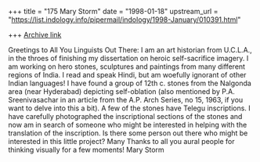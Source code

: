 +++
title = "175 Mary Storm"
date = "1998-01-18"
upstream_url = "https://list.indology.info/pipermail/indology/1998-January/010391.html"

+++
[Archive link](https://list.indology.info/pipermail/indology/1998-January/010391.html)

Greetings to All You Linguists Out There:
I am an art historian from U.C.L.A., in the throes of finishing my
dissertation on heroic self-sacrifice imagery. I am working on hero
stones, sculptures and paintings from many different regions of India. I
read and speak Hindi, but am woefully ignorant of other Indian
languages!
I have found a group of 12th c. stones from the Nalgonda area (near
Hyderabad) depicting self-oblation (also mentioned by P.A.
Sreenivasachar in an article from the A.P. Arch Series, no 15, 1963, if
you want to delve into this a bit). A few of the stones have Telegu
inscriptions. I have carefully photographed the inscriptional sections
of the stones and now am in search of someone who might be interested in
helping with the translation of the inscription.
Is there some person out there who might be interested in this little
project?
Many Thanks to all you aural people for thinking visually for a few
moments!
Mary Storm




